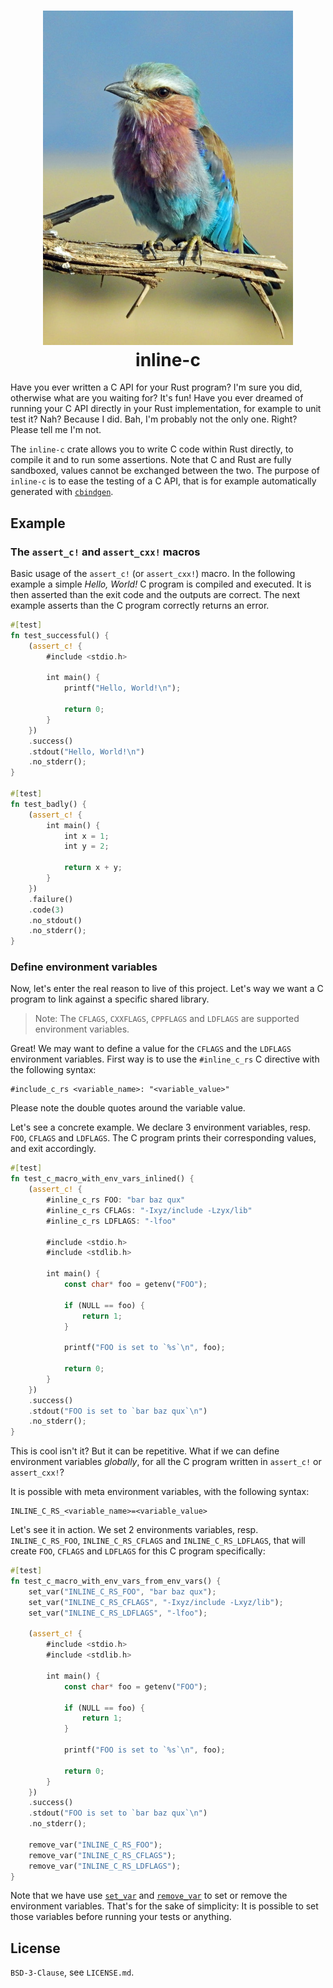 <h1 align="center">
  <img src="./doc/lilac.jpg" alt="Lilac-breated Roller, by David Clode" width="400px" /><br />
  inline-c
</h1>

Have you ever written a C API for your Rust program? I'm sure you did,
otherwise what are you waiting for? It's fun! Have you ever dreamed
of running your C API directly in your Rust implementation, for
example to unit test it? Nah? Because I did. Bah, I'm probably not the
only one. Right? Please tell me I'm not.

The `inline-c` crate allows you to write C code within Rust directly,
to compile it and to run some assertions. Note that C and Rust are
fully sandboxed, values cannot be exchanged between the two. The
purpose of `inline-c` is to ease the testing of a C API, that is for
example automatically generated with [`cbindgen`].

## Example

### The `assert_c!` and `assert_cxx!` macros

Basic usage of the `assert_c!` (or `assert_cxx!`) macro. In the
following example a simple _Hello, World!_ C program is compiled and
executed. It is then asserted than the exit code and the outputs are
correct. The next example asserts than the C program correctly returns
an error.

```rust
#[test]
fn test_successful() {
    (assert_c! {
        #include <stdio.h>

        int main() {
            printf("Hello, World!\n");

            return 0;
        }
    })
    .success()
    .stdout("Hello, World!\n")
    .no_stderr();
}

#[test]
fn test_badly() {
    (assert_c! {
        int main() {
            int x = 1;
            int y = 2;

            return x + y;
        }
    })
    .failure()
    .code(3)
    .no_stdout()
    .no_stderr();
}
```

### Define environment variables

Now, let's enter the real reason to live of this project. Let's way we
want a C program to link against a specific shared library.

> Note: The `CFLAGS`, `CXXFLAGS`, `CPPFLAGS` and `LDFLAGS` are
> supported environment variables.

Great! We may want to define a value for the `CFLAGS` and the
`LDFLAGS` environment variables. First way is to use the
`#inline_c_rs` C directive with the following syntax:

```
#include_c_rs <variable_name>: "<variable_value>"
```

Please note the double quotes around the variable value.

Let's see a concrete example. We declare 3 environment variables,
resp. `FOO`, `CFLAGS` and `LDFLAGS`. The C program prints their
corresponding values, and exit accordingly.

```rust
#[test]
fn test_c_macro_with_env_vars_inlined() {
    (assert_c! {
        #inline_c_rs FOO: "bar baz qux"
        #inline_c_rs CFLAGs: "-Ixyz/include -Lzyx/lib"
        #inline_c_rs LDFLAGS: "-lfoo"

        #include <stdio.h>
        #include <stdlib.h>

        int main() {
            const char* foo = getenv("FOO");

            if (NULL == foo) {
                return 1;
            }

            printf("FOO is set to `%s`\n", foo);

            return 0;
        }
    })
    .success()
    .stdout("FOO is set to `bar baz qux`\n")
    .no_stderr();
}
```

This is cool isn't it? But it can be repetitive. What if we can define
environment variables _globally_, for all the C program written in
`assert_c!` or `assert_cxx!`?

It is possible with meta environment variables, with the following syntax:

```
INLINE_C_RS_<variable_name>=<variable_value>
```

Let's see it in action. We set 2 environments variables,
resp. `INLINE_C_RS_FOO`, `INLINE_C_RS_CFLAGS` and
`INLINE_C_RS_LDFLAGS`, that will create `FOO`, `CFLAGS` and `LDFLAGS`
for this C program specifically:

```rust
#[test]
fn test_c_macro_with_env_vars_from_env_vars() {
    set_var("INLINE_C_RS_FOO", "bar baz qux");
    set_var("INLINE_C_RS_CFLAGS", "-Ixyz/include -Lxyz/lib");
    set_var("INLINE_C_RS_LDFLAGS", "-lfoo");

    (assert_c! {
        #include <stdio.h>
        #include <stdlib.h>

        int main() {
            const char* foo = getenv("FOO");

            if (NULL == foo) {
                return 1;
            }

            printf("FOO is set to `%s`\n", foo);

            return 0;
        }
    })
    .success()
    .stdout("FOO is set to `bar baz qux`\n")
    .no_stderr();

    remove_var("INLINE_C_RS_FOO");
    remove_var("INLINE_C_RS_CFLAGS");
    remove_var("INLINE_C_RS_LDFLAGS");
}
```

Note that we have use
[`set_var`](https://doc.rust-lang.org/std/env/fn.set_var.html) and
[`remove_var`](https://doc.rust-lang.org/std/env/fn.remove_var.html)
to set or remove the environment variables. That's for the sake of
simplicity: It is possible to set those variables before running your
tests or anything.

## License

`BSD-3-Clause`, see `LICENSE.md`.

[`cbindgen`]: https://github.com/eqrion/cbindgen/
